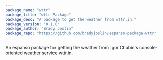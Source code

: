 ```yaml
---
package_name: "wttr"
package_title: "wttr Package"
package_desc: "A package to get the weather from wttr.in."
package_version: "0.1.0"
package_author: "Brady Joslin"
package_repo: "https://github.com/bradyjoslin/espanso-package-wttr"
---
```

An espanso package for getting the weather from Igor Chubin's console-oriented weather service wttr.in.
